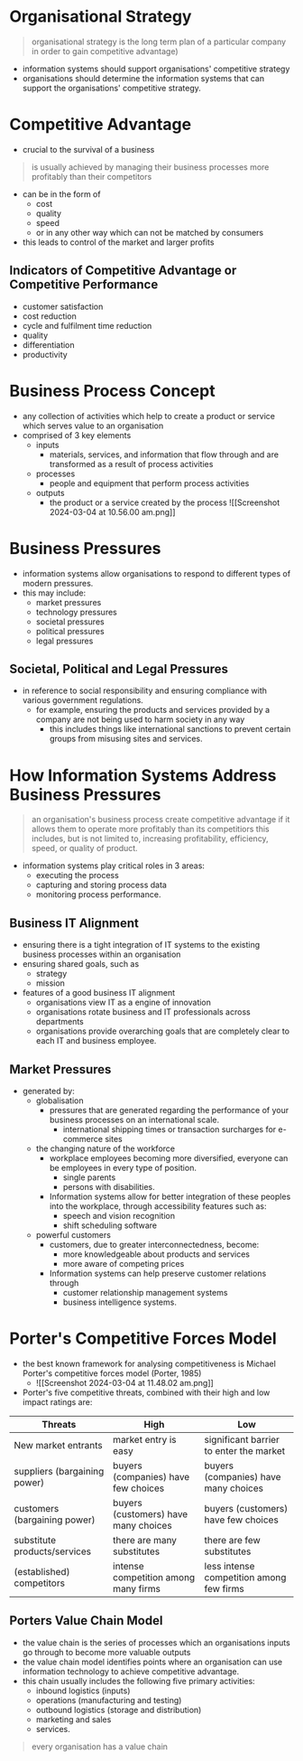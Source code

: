 # Organisational Strategy
> organisational strategy is the long term plan of a particular company in order to gain competitive advantage)
- information systems should support organisations' competitive strategy
- organisations should determine the information systems that can support the organisations' competitive strategy.
# Competitive Advantage
- crucial to the survival of a business
> is usually achieved by managing their business processes more profitably than their competitors  
- can be in the form of
	- cost
	- quality
	- speed
	- or in any other way which can not be matched by consumers
- this leads to control of the market and larger profits
## Indicators of Competitive Advantage or Competitive Performance
- customer satisfaction
- cost reduction
- cycle and fulfilment time reduction
- quality
- differentiation
- productivity
# Business Process Concept
- any collection of activities which help to create a product or service which serves value to an organisation
- comprised of 3 key elements
	- inputs
		- materials, services, and information that flow through and are transformed as a result of process activities
	- processes
		- people and equipment that perform process activities
	- outputs
		- the product or a service created by the process
![[Screenshot 2024-03-04 at 10.56.00 am.png]]
# Business Pressures
- information systems allow organisations to respond to different types of modern pressures.
- this may include:
	- market pressures
	- technology pressures
	- societal pressures
	- political pressures
	- legal pressures
## Societal, Political and Legal Pressures
- in reference to social responsibility and ensuring compliance with various government regulations.
	- for example, ensuring the products and services provided by a company are not being used to harm society in any way
		- this includes things like international sanctions to prevent certain groups from misusing sites and services. 

# How Information Systems Address Business Pressures
> an organisation's business process create competitive advantage if it allows them to operate more profitably than its competitiors
> 	this includes, but is not limited to, increasing profitability, efficiency, speed, or quality of product. 
- information systems play critical roles in 3 areas:
	- executing the process
	- capturing and storing process data
	- monitoring process performance. 
## Business IT Alignment 
- ensuring there is a tight integration of IT systems to the existing business processes within an organisation
- ensuring shared goals, such as 
	- strategy
	- mission
- features of a good business IT alignment 
	- organisations view IT as a engine of innovation
	- organisations rotate business and IT professionals across departments
	- organisations provide overarching goals that are completely clear to each IT and business employee. 
## Market Pressures
- generated by:
	- globalisation
		- pressures that are generated regarding the performance of your business processes on an international scale.
			- international shipping times or transaction surcharges for e-commerce sites
	- the changing nature of the workforce
		- workplace employees becoming more diversified, everyone can be employees in every type of position.
			- single parents
			- persons with disabilities.
		- Information systems allow for better integration of these peoples into the workplace, through accessibility features such as:
			- speech and vision recognition
			- shift scheduling software 
	- powerful customers
		- customers, due to greater interconnectedness, become:
			- more knowledgeable about products and services
			- more aware of competing prices
		- Information systems can help preserve customer relations through
			- customer relationship management systems
			- business intelligence systems. 
# Porter's Competitive Forces Model
- the best known framework for analysing competitiveness is Michael Porter's competitive forces model (Porter, 1985)
	- ![[Screenshot 2024-03-04 at 11.48.02 am.png]]
- Porter's five competitive threats, combined with their high and low impact ratings are:

|Threats|High|Low|
|---|---|---|
|New market entrants|market entry is easy|significant barrier to enter the market|
|suppliers (bargaining power)|buyers (companies) have few choices|buyers (companies) have many choices|
|customers (bargaining power)|buyers (customers) have many choices|buyers (customers) have few choices|
|substitute products/services|there are many substitutes|there are few substitutes|
|(established) competitors|intense competition among many firms|less intense competition among few firms|
## Porters Value Chain Model
- the value chain is the series of processes which an organisations inputs go through to become more valuable outputs
- the value chain model identifies points where an organisation can use information technology to achieve competitive advantage.
- this chain usually includes the following five primary activities:
	- inbound logistics (inputs)
	- operations (manufacturing and testing)
	- outbound logistics (storage and distribution)
	- marketing and sales
	- services.
> every organisation has a value chain